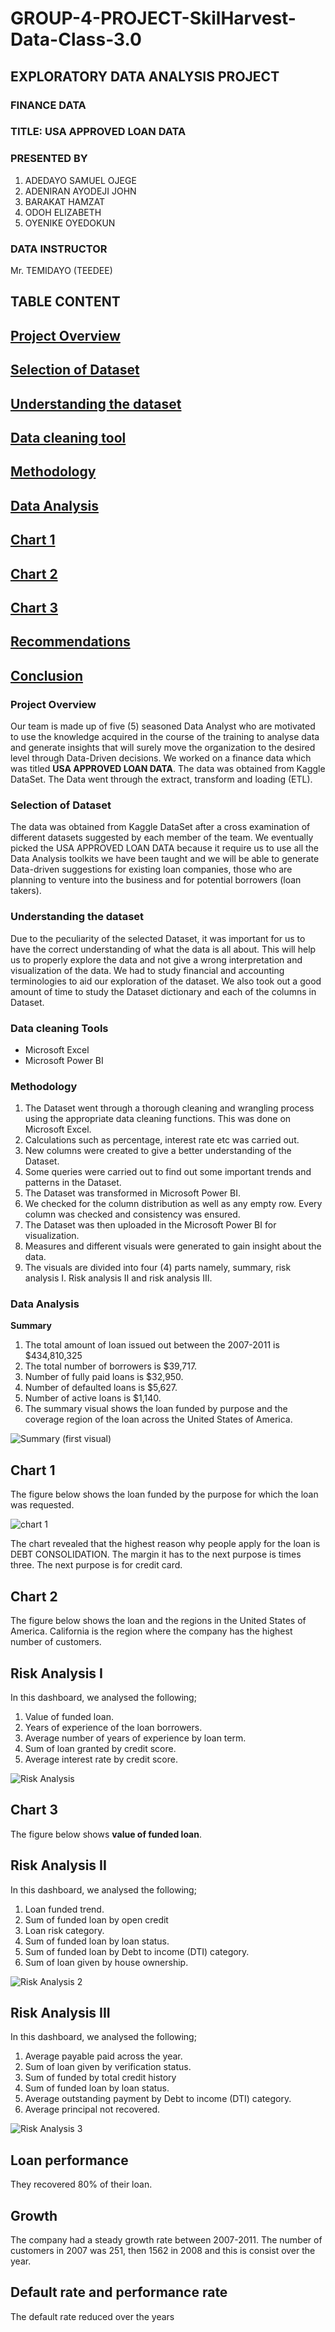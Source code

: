 # GROUP-4-PROJECT-SkilHarvest-Data-Class-3.0
## EXPLORATORY DATA ANALYSIS PROJECT
### FINANCE DATA
### TITLE: USA APPROVED LOAN DATA
### PRESENTED BY
1. ADEDAYO SAMUEL OJEGE
2. ADENIRAN AYODEJI JOHN
3. BARAKAT HAMZAT
4. ODOH ELIZABETH
5. OYENIKE OYEDOKUN
### DATA INSTRUCTOR
Mr. TEMIDAYO (TEEDEE)

## TABLE CONTENT 
## [Project Overview](#project-overview)
## [Selection of Dataset](#selection-of-dataset)  
## [Understanding the dataset](#understanding-the-dataset) 
## [Data cleaning tool](#data-cleaning-tool)
## [Methodology](#methodology) 
## [Data Analysis](#data-analysis)
## [Chart 1](#chart-1)
## [Chart 2](#chart-2)
## [Chart 3](#chart-3)
## [Recommendations](#recommendations)
## [Conclusion](#conclusion)

### Project Overview
Our team is made up of five (5) seasoned Data Analyst who are motivated to use the knowledge acquired in the course of the training to analyse data and generate insights that will surely move the organization to the desired level through Data-Driven decisions. We worked on a finance data which was titled **USA APPROVED LOAN DATA**. The data was obtained from Kaggle DataSet. The Data went through the extract, transform and loading (ETL).  

### Selection of Dataset 
The data was obtained from Kaggle DataSet after a cross examination of different datasets suggested by each member of the team. We eventually picked the USA APPROVED LOAN DATA because it require us to use all the Data Analysis toolkits we have been taught and we will be able to generate Data-driven suggestions for existing loan companies, those who are planning to venture into the business and for potential borrowers (loan takers).  

### Understanding the dataset
Due to the peculiarity of the selected Dataset, it was important for us to have the correct understanding of what the data is all about. This will help us to properly explore the data and not give a wrong interpretation and visualization of the data. We had to study financial and accounting terminologies to aid our exploration of the dataset. We also took out a good amount of time to study the Dataset dictionary and each of the columns in Dataset. 

### Data cleaning Tools

- Microsoft Excel
- Microsoft Power BI

### Methodology

1.	The Dataset went through a thorough cleaning and wrangling process using the appropriate data cleaning functions. This was done on Microsoft Excel.
2.	Calculations such as percentage, interest rate etc was carried out.
3.	New columns were created to give a better understanding of the Dataset.
4.	Some queries were carried out to find out some important trends and patterns in the Dataset.
5.	The Dataset was transformed in Microsoft Power BI.
6.	We checked for the column distribution as well as any empty row. Every column was checked and consistency was ensured.
7.	The Dataset was then uploaded in the Microsoft Power BI for visualization. 
8.	Measures and different visuals were generated to gain insight about the data.
9.	The visuals are divided into four (4) parts namely, summary, risk analysis I. Risk analysis II and risk analysis III.

### Data Analysis
**Summary**
1.	The total amount of loan issued out between the 2007-2011 is $434,810,325
2.	The total number of borrowers is $39,717.
3.	Number of fully paid loans is $32,950.
4.	Number of defaulted loans is $5,627.
5.	Number of active loans is $1,140.
6.	The summary visual shows the loan funded by purpose and the coverage region of the loan across the United States of America. 

![Summary (first visual)](https://github.com/user-attachments/assets/73a99cef-dd7b-423b-b6ee-665746a1f6ee)

## Chart 1 
The figure below shows the loan funded by the purpose for which the loan was requested.

![chart 1](https://github.com/user-attachments/assets/f60ffcf2-38ff-499d-a13d-519bab22eee7)


The chart revealed that the highest reason why people apply for the loan is DEBT CONSOLIDATION. The margin it has to the next purpose is times three. The next purpose is for credit card. 

## Chart 2
The figure below shows the loan and the regions in the United States of America. California is the region where the company has the highest number of customers. 

## Risk Analysis I
In this dashboard, we analysed the following;
1.	Value of funded loan.
2.	Years of experience of the loan borrowers.
3.	Average number of years of experience by loan term.
4.	Sum of loan granted by credit score.
5.	Average interest rate by credit score. 

![Risk Analysis](https://github.com/user-attachments/assets/2d36e42b-cd60-4352-8136-4d5b19ca6211)

## Chart 3
The figure below shows **value of funded loan**.

## Risk Analysis II
In this dashboard, we analysed the following;
1.	Loan funded trend.
2.	Sum of funded loan by open credit
3.	Loan risk category. 
4.	Sum of funded loan by loan status. 
5.	Sum of funded loan by Debt to income (DTI) category.
6.	Sum of loan given by house ownership.

![Risk Analysis 2](https://github.com/user-attachments/assets/43d9b7a5-f7c8-464e-9fff-c8f3fbfc482a)

## Risk Analysis III
In this dashboard, we analysed the following;
1.	Average payable paid across the year.
2.	Sum of loan given by verification status.
3.	Sum of funded by total credit history
4.	Sum of funded loan by loan status. 
5.	Average outstanding payment by Debt to income (DTI) category.
6.	Average principal not recovered. 

![Risk Analysis 3](https://github.com/user-attachments/assets/bff7f548-5fe4-45b9-82b8-2fa585df95da)

## Loan performance
They recovered 80% of their loan. 

## Growth
The company had a steady growth rate between 2007-2011. The number of customers in 2007 was 251, then 1562 in 2008 and this is consist over the year. 

## Default rate and performance rate
The default rate reduced over the years

